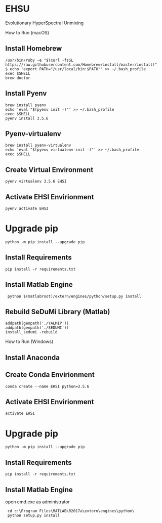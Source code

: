 # EHSU
Evolutionary HyperSpectral Unmixing

How to Run (macOS)

## Install Homebrew
```
/usr/bin/ruby -e "$(curl -fsSL https://raw.githubusercontent.com/Homebrew/install/master/install)"
$ echo 'export PATH="/usr/local/bin:$PATH"' >> ~/.bash_profile
exec $SHELL
brew doctor
```
## Install Pyenv
```
brew install pyenv
echo 'eval "$(pyenv init -)"' >> ~/.bash_profile
exec $SHELL
pyenv install 3.5.6
```
## Pyenv-virtualenv
```
brew install pyenv-virtualenv
echo 'eval "$(pyenv virtualenv-init -)"' >> ~/.bash_profile
exec $SHELL
```
## Create Virtual Environment
```
pyenv virtualenv 3.5.6 EHSI
```
## Activate EHSI Envirionment
```
pyenv activate EHSI
```
# Upgrade pip
```
python -m pip install --upgrade pip
```
## Install Requirements
```
pip install -r requirements.txt
```
## Install Matlab Engine
```
 python $(matlabroot)/extern/engines/python/setup.py install
```
## Rebuild SeDuMi Library (Matlab)
```
addpath(genpath('./YALMIP'))
addpath(genpath('./SEDUMI'))
install_sedumi -rebuild
```

How to Run (Windows)

## Install Anaconda

## Create Conda Envirionment
```
conda create --name EHSI python=3.5.6
```
## Activate EHSI Envirionment
```
activate EHSI
```
# Upgrade pip
```
python -m pip install --upgrade pip
```
## Install Requirements
```
pip install -r requirements.txt
```
## Install Matlab Engine
open cmd.exe as administrator
```
 cd c:\Program Files\MATLAB\R2017a\extern\engines\python\
 python setup.py install
```
